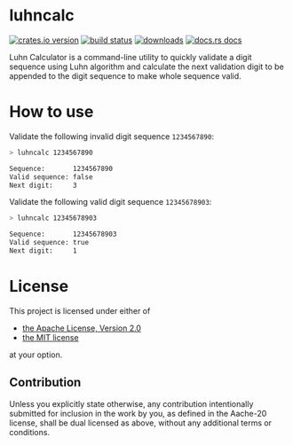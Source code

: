 # luhncalc

[![crates.io version][1]][2] [![build status][3]][4]
[![downloads][5]][6] [![docs.rs docs][7]][8]

Luhn Calculator is a command-line utility to quickly validate a digit sequence using Luhn algorithm and calculate the next validation digit to be appended to the digit sequence to make whole sequence valid.

# How to use

Validate the following invalid digit sequence `1234567890`:

```bash
> luhncalc 1234567890

Sequence:       1234567890
Valid sequence: false
Next digit:     3
```

Validate the following valid digit sequence `12345678903`:

```bash
> luhncalc 12345678903

Sequence:       12345678903
Valid sequence: true
Next digit:     1
```

# License

This project is licensed under either of

- [the Apache License, Version 2.0](./LICENSE-APACHE)
- [the MIT license](./LICENSE-MIT)

at your option.

## Contribution

Unless you explicitly state otherwise, any contribution intentionally submitted for inclusion in the work by you, as defined in the Aache-20 license, shall be dual licensed as above, without any additional terms or conditions.

[1]: https://img.shields.io/crates/v/luhncalc.svg?style=flat-square
[2]: https://crates.io/crates/luhncalc
[3]: https://img.shields.io/travis/com/poremski/luhncalc/main?style=flat-square
[4]: https://travis-ci.com/poremski/luhncalc
[5]: https://img.shields.io/crates/d/luhncalc.svg?style=flat-square
[6]: https://crates.io/crates/luhncalc
[7]: https://img.shields.io/badge/docs-latest-blue.svg?style=flat-square
[8]: https://docs.rs/luhncalc

[releases]: https://github.com/poremski/luhncalc/releases
